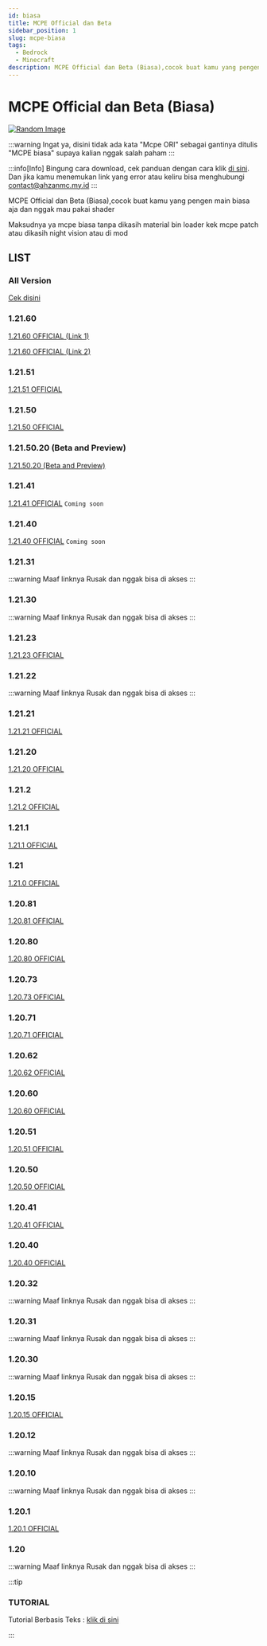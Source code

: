 ```yaml
---
id: biasa
title: MCPE Official dan Beta
sidebar_position: 1
slug: mcpe-biasa
tags:
  - Bedrock
  - Minecraft
description: MCPE Official dan Beta (Biasa),cocok buat kamu yang pengen main biasa aja dan nggak mau pakai shader
---
```


# MCPE Official dan Beta (Biasa)

[![Random Image](https://imapi.ingfomenkrep.my.id/random-image-url)](https://imapi.ingfomenkrep.my.id/random-link)

:::warning
Ingat ya, disini tidak ada kata "Mcpe ORI" sebagai gantinya ditulis "MCPE biasa" supaya kalian nggak salah paham
:::

:::info[Info]
Bingung cara download, cek panduan dengan cara klik [di sini](#tutorial). Dan jika kamu menemukan link yang error atau keliru bisa menghubungi contact@ahzanmc.my.id
:::

MCPE Official dan Beta (Biasa),cocok buat kamu yang pengen main biasa aja dan nggak mau pakai shader

Maksudnya ya mcpe biasa tanpa dikasih material bin loader kek mcpe patch atau dikasih night vision atau di mod

## LIST

### All Version

[Cek disini](https://mcpedl.org/downloading/)

### 1.21.60

[1.21.60 OFFICIAL (Link 1)](https://mcpedl.org/uploads_files/11-02-2025/minecraft-1-21-60.apk)

[1.21.60 OFFICIAL (Link 2)](https://www.mediafire.com/file/huln2xzly8ucl59/MINECRAFT+1.21.60+OFICIAL+By-GT.apk/file)

### 1.21.51

[1.21.51 OFFICIAL](https://mcpedl.org/uploads_files/11-12-2024/minecraft-1-21-51.apk)

### 1.21.50

[1.21.50 OFFICIAL](https://www.mediafire.com/file/fafxuchm7cdygww/minecraft-1-21-50-by-rizky.apk/file)

### 1.21.50.20 (Beta and Preview)

[1.21.50.20 (Beta and Preview)](https://www.mediafire.com/file/7qcwrwi2sd8cxbv/minecraft-1-21-50-20.apk/file)

### 1.21.41

[1.21.41 OFFICIAL](#) `Coming soon`

### 1.21.40

[1.21.40 OFFICIAL](#) `Coming soon`

### 1.21.31

:::warning
Maaf linknya Rusak dan nggak bisa di akses 
:::

### 1.21.30

:::warning
Maaf linknya Rusak dan nggak bisa di akses 
:::

### 1.21.23

[1.21.23 OFFICIAL](https://www.mediafire.com/file/pp6bnwudyhlikz9/1.21.23_-_IngfoMenkrep.apk/file)

### 1.21.22

:::warning
Maaf linknya Rusak dan nggak bisa di akses 
:::

### 1.21.21

[1.21.21 OFFICIAL](https://www.mediafire.com/file/4ewqx8mdni5qhfe/1.21.21_official_%257E_BibingUhuyy.apk/file)

### 1.21.20

[1.21.20 OFFICIAL](https://www.mediafire.com/file/mpgtbz81gc2ucd6/1.21.20_official_%257E_BibingUhuyy.apk/file)

### 1.21.2

[1.21.2 OFFICIAL](https://www.mediafire.com/file/7py2ah9tkw99h5e/1-21-2-IngfoMenkrep-AhZanMC.apk/file)

### 1.21.1

[1.21.1 OFFICIAL](https://www.mediafire.com/file/cxrwg3bntjnphka/1.21.1_-_IngfoMenkrep_-_AhZanMC.apk/file)

### 1.21

[1.21.0 OFFICIAL](https://www.mediafire.com/file/h1xpfkp0qxvxv04/1.21.0_official_%257E_BibingUhuyy.apk/file)

### 1.20.81

[1.20.81 OFFICIAL](https://www.mediafire.com/file/o4li3e0i0ahbwzl/1.20.81_official_%257E_BibingUhuyy.apk/file)

### 1.20.80

[1.20.80 OFFICIAL](https://www.mediafire.com/file/h31vq5y9uh3lvmy/1.20.80_official_%257E_BibingUhuyy.apk/file)

### 1.20.73

[1.20.73 OFFICIAL](https://www.mediafire.com/file/cuhkdu5hk7z02k6/minecraft-1-20-73.apk/file)

### 1.20.71

[1.20.71 OFFICIAL](https://www.mediafire.com/file/fp1043tlret65ln/minecraft-1-20-71-01-xbox-servers-compressed.apk/file)

### 1.20.62

[1.20.62 OFFICIAL](https://www.mediafire.com/file/gqkvtkiaw65mtga/MCPE+1.20.62+By+AnnieXGamer.apk/file)

### 1.20.60

[1.20.60 OFFICIAL](https://www.mediafire.com/file/ex2cruafcdpheob/Minecraft+v1.20.60+by+Mayank+Foy.apk/file)

### 1.20.51

[1.20.51 OFFICIAL](https://www.mediafire.com/file/ujm2uyk9uf6ssvw/Minecraft+PE-1-20-51+HotFix+Version+by+MrMCGamerYT.apk/file)

### 1.20.50

[1.20.50 OFFICIAL](https://www.mediafire.com/file/3376eajls8qadxe/Minecraft+1.20.50+Mediafire.apk/file)

### 1.20.41

[1.20.41 OFFICIAL](https://www.mediafire.com/file/sowkbmae63ptn44/Minecraft_1.20.41.apk/file)

### 1.20.40

[1.20.40 OFFICIAL](https://www.mediafire.com/file/5jqbnd44xuejbix/Minecraft_1.20.40.apk/file)

### 1.20.32

:::warning
Maaf linknya Rusak dan nggak bisa di akses 
:::

### 1.20.31

:::warning
Maaf linknya Rusak dan nggak bisa di akses 
:::

### 1.20.30

:::warning
Maaf linknya Rusak dan nggak bisa di akses 
:::

### 1.20.15

[1.20.15 OFFICIAL](https://www.mediafire.com/download/9881onjezqibdj6)

### 1.20.12

:::warning
Maaf linknya Rusak dan nggak bisa di akses 
:::

### 1.20.10

:::warning
Maaf linknya Rusak dan nggak bisa di akses 
:::

### 1.20.1

[1.20.1 OFFICIAL](https://www.mediafire.com/file/8f3xsf3fhfgmt3d/Minecraft_1.20.1_Official.apk/file)

### 1.20

:::warning
Maaf linknya Rusak dan nggak bisa di akses 
:::

:::tip
### TUTORIAL

Tutorial Berbasis Teks : [klik di sini](/docs/afdmc/tutorial-fitur-afdmc/panduan-afdmc#tutorial)

:::
